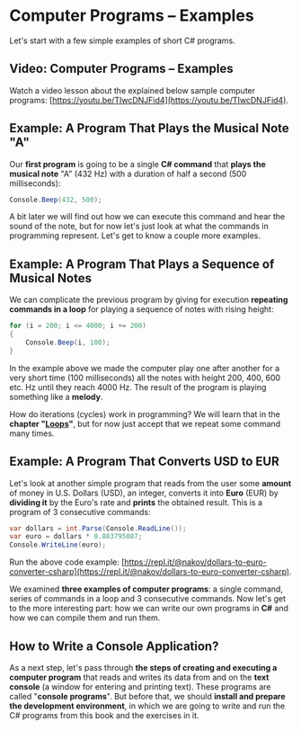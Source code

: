 # Computer Programs – Examples

Let's start with a few simple examples of short C\# programs.

## Video: Computer Programs – Examples

Watch a video lesson about the explained below sample computer programs: [https://youtu.be/TIwcDNJFid4](https://youtu.be/TIwcDNJFid4).

## Example: A Program That Plays the Musical Note "A"

Our **first program** is going to be a single **C\# command** that **plays the musical note** "A" \(432 Hz\) with a duration of half a second \(500 milliseconds\):

```csharp
Console.Beep(432, 500);
```

A bit later we will find out how we can execute this command and hear the sound of the note, but for now let's just look at what the commands in programming represent. Let's get to know a couple more examples.

## Example: A Program That Plays a Sequence of Musical Notes

We can complicate the previous program by giving for execution **repeating commands in a loop** for playing a sequence of notes with rising height:

```csharp
for (i = 200; i <= 4000; i += 200)
{
    Console.Beep(i, 100);
}
```

In the example above we made the computer play one after another for a very short time \(100 milliseconds\) all the notes with height 200, 400, 600 etc. Hz until they reach 4000 Hz. The result of the program is playing something like a **melody**.

How do iterations \(cycles\) work in programming? We will learn that in the **chapter "**[**Loops**](/Content/Chapter-5-1-loops/overview.md)**"**, but for now just accept that we repeat some command many times.

## Example: A Program That Converts USD to EUR

Let's look at another simple program that reads from the user some **amount** of money in U.S. Dollars (USD), an integer, converts it into **Euro** (EUR) by **dividing it** by the Euro's rate and **prints** the obtained result. This is a program of 3 consecutive commands:

```csharp
var dollars = int.Parse(Console.ReadLine());
var euro = dollars * 0.883795087;
Console.WriteLine(euro);
```

Run the above code example: [https://repl.it/@nakov/dollars-to-euro-converter-csharp](https://repl.it/@nakov/dollars-to-euro-converter-csharp).

We examined **three examples of computer programs**: a single command, series of commands in a loop and 3 consecutive commands. Now let's get to the more interesting part: how we can write our own programs in **C\#** and how we can compile them and run them.

## How to Write a Console Application?

As a next step, let's pass through **the steps of creating and executing a computer program** that reads and writes its data from and on the **text console** \(a window for entering and printing text\). These programs are called "**console programs**". But before that, we should **install and prepare the development environment**, in which we are going to write and run the C\# programs from this book and the exercises in it.
